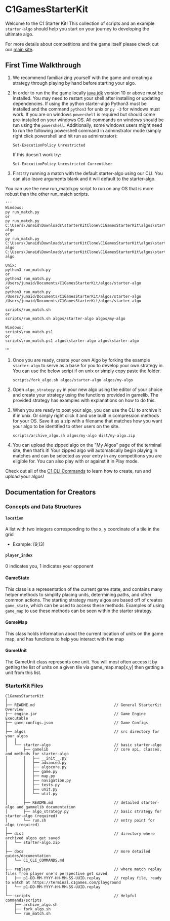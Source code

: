 # C1GamesStarterKit

Welcome to the C1 Starter Kit! This collection of scripts and an example `starter-algo` should help
you start on your journey to developing the ultimate algo.

For more details about competitions and the game itself please check out our
[main site](https://terminal.c1games.com/rules).

## First Time Walkthrough

1. We recommend familiarizing yourself with the game and creating a strategy through playing by
hand before starting your algo.

1. In order to run the the game locally [java jdk](http://www.oracle.com/technetwork/java/javase/downloads/jdk10-downloads-4416644.html) version 10 or above must be installed. You may need to restart your shell after installing or updating dependencies. If using the python starter-algo Python3 must be installed and the command `python3` for unix or `py -3` for windows must work. If you are on windows `powershell` is required but should come pre-installed on your windows OS. All commands on windows should be run using the `powershell`. Additionally, some windows users might need to run the following powershell command in adminstrator mode (simply right click powershell and hit run as adminstrator):
    ```
    Set-ExecutionPolicy Unrestricted
    ```
    If this doesn't work try:
    ```
    Set-ExecutionPolicy Unrestricted CurrentUser
    ```

1. First try running a match with the default starter-algo using our CLI. You can also leave arguments blank and it will default to the starter-algo.

You can use the new run_match.py script to run on any OS that is more robust than the other run_match scripts.

    '''
    Windows:
    py run_match.py 
    or
    py run_match.py C:\Users\Junaid\Downloads\starterKitClone\C1GamesStarterKit\algos\starter-algo
    or
    py run_match.py C:\Users\Junaid\Downloads\starterKitClone\C1GamesStarterKit\algos\starter-algo C:\Users\Junaid\Downloads\starterKitClone\C1GamesStarterKit\algos\starter-algo

    Unix:
    python3 run_match.py
    or
    python3 run_match.py /Users/junaid/Documents/C1GamesStarterKit/algos/starter-algo
    or
    python3 run_match.py /Users/junaid/Documents/C1GamesStarterKit/algos/starter-algo /Users/junaid/Documents/C1GamesStarterKit/algos/starter-algo

    scripts/run_match.sh
    or
    scripts/run_match.sh algos/starter-algo algos/my-algo

    Windows:
    scripts\run_match.ps1
    or
    scripts\run_match.ps1 algos\starter-algo algos\starter-algo
   '''
   
1. Once you are ready, create your own Algo by forking the example `starter-algo` to serve as a base
for you to develop your own strategy in. You can use the below script if on unix or simply copy paste the folder.

    `scripts/fork_algo.sh algos/starter-algo algos/my-algo`

1. Open `algo_strategy.py` in your new algo using the editor of your choice and create your strategy
using the functions provided in gamelib. The provided strategy has examples with explanations on how
to do this.

1. When you are ready to post your algo, you can use the CLI to archive it if in unix. Or simply right click it and use built in compression methods for your OS. Save it as a zip with a filename
that matches how you want your algo to be identified to other users on the site.

    `scripts/archive_algo.sh algos/my-algo dist/my-algo.zip`

1. You can upload the zipped algo on the "My Algos" page of the terminal site, then that’s it! Your
zipped algo will automatically begin playing in matches and can be selected as your entry in any
competitions you are eligible for. You can also play with or against it in Play mode.

Check out all of the [C1 CLI Commands][C1 CLI Commands] to learn how to create, run and upload your
algos!

## Documentation for Creators

### Concepts and Data Structures

#### `location`

A list with two integers corresponding to the x, y coordinate of a tile in the grid
- Example: [9,13]

#### `player_index`

0 indicates you, 1 indicates your opponent

#### GameState

This class is a representation of the current game state, and contains many helper methods to
simplify placing units, determining paths, and other common actions. The starting strategy many
algos are based off of creates `game_state`, which can be used to access these methods. Examples
of using `game_map` to use these methods can be seen within the starter strategy.

#### GameMap

This class holds information about the current location of units on the game map, and has functions to help you interact with the map

#### GameUnit

The GameUnit class represents one unit. You will most often access it by getting the list of units on a given tile via game_map.map[x,y] then getting a unit from this list.

### StarterKit Files

```
C1GamesStarterKit
│
├── README.md                                   // General StarterKit Overview
├── engine.jar                                  // Game Engine Executable
├── game-configs.json                           // Game Configs
│
├── algos                                       // src directory for your algos
│   │
│   └── starter-algo                            // basic starter-algo
│       ├── gamelib                             // core api, classes, and methods for starter-algo
│       │   ├── __init__.py
│       │   ├── advanced.py
│       │   ├── algocore.py
│       │   ├── game.py
│       │   ├── map.py
│       │   ├── navigation.py
│       │   ├── tests.py
│       │   ├── unit.py
│       │   └── util.py
│       │
│       ├── README.md                           // detailed starter-algo and gammelib documentation
│       ├── algo_strategy.py                    // basic strategy for starter-algo (required)
│       └── run.sh                              // entry point for algo (required)
│
├── dist                                        // directory where archived algos get saved
│   └── starter-algo.zip
│
├── docs                                        // more detailed guides/documentation
│   └── C1_CLI_COMMANDS.md
│
├── replays                                     // where match replay files from player one's perspective get saved
│   ├── p1-DD-MM-YYYY-HH-MM-SS-UUID.replay      // replay file, ready to watch at https://terminal.c1games.com/playground
│   └── p1-DD-MM-YYYY-HH-MM-SS-UUID.replay      
│
└── scripts                                     // Helpful commands/scripts
    ├── archive_algo.sh
    ├── fork_algo.sh
    └── run_match.sh
```

[C1 CLI Commands]: https://github.com/correlation-one/C1GamesStarterKit/blob/master/docs/C1_CLI_COMMANDS.md
